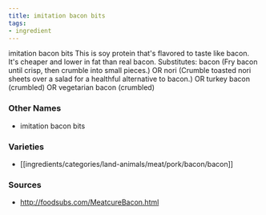 ```yaml
---
title: imitation bacon bits
tags:
- ingredient
---
```

imitation bacon bits This is soy protein that's flavored to taste like bacon. It's cheaper and lower in fat than real bacon. Substitutes: bacon (Fry bacon until crisp, then crumble into small pieces.) OR nori (Crumble toasted nori sheets over a salad for a healthful alternative to bacon.) OR turkey bacon (crumbled) OR vegetarian bacon (crumbled)

### Other Names

* imitation bacon bits

### Varieties

* [[ingredients/categories/land-animals/meat/pork/bacon/bacon]]

### Sources
* http://foodsubs.com/MeatcureBacon.html
